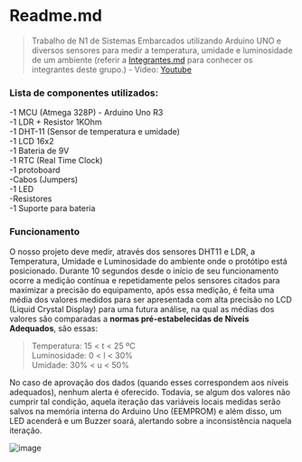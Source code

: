 # Readme.md
> Trabalho de N1 de Sistemas Embarcados utilizando Arduino UNO e diversos sensores para medir a temperatura, umidade e luminosidade de um ambiente (referir a [Integrantes.md](main/Integrantes.md) para conhecer os integrantes deste grupo.) - Video: [Youtube](https://youtu.be/1VAtpi4HaL8)
### Lista de componentes utilizados:
  -1 MCU (Atmega 328P) - Arduino Uno R3 <br/>
  -1 LDR + Resistor 1KOhm <br/>
  -1 DHT-11 (Sensor de temperatura e umidade) <br/>
  -1 LCD 16x2 <br/>
  -1 Bateria de 9V <br/>
  -1 RTC (Real Time Clock) <br/>
  -1 protoboard <br/>
  -Cabos (Jumpers) <br/>
  -1 LED <br/>
  -Resistores <br/>
  -1 Suporte para bateria <br/>

### Funcionamento
  O nosso projeto deve medir, através dos sensores DHT11 e LDR, a Temperatura, Umidade e Luminosidade do ambiente onde o protótipo está posicionado. Durante 10 segundos desde o início de seu funcionamento ocorre a medição contínua e repetidamente pelos sensores citados para maximizar a precisão do equipamento, após essa medição, é feita uma média dos valores medidos para ser apresentada com alta precisão no LCD (Liquid Crystal Display) para uma futura análise, na qual as médias dos valores são comparadas a **normas pré-estabelecidas de Níveis Adequados**, são essas:
 > Temperatura: 15 < t < 25 ºC <br/>
 > Luminosidade: 0 < l < 30% <br/>
 > Umidade: 30% < u < 50% <br/>
 
No caso de aprovação dos dados (quando esses correspondem aos níveis adequados), nenhum alerta é oferecido. Todavia, se algum dos valores não cumprir tal condição, aquela iteração das variáveis locais medidas serão salvos na memória interna do Arduino Uno (EEMPROM) e além disso, um LED acenderá e um Buzzer soará, alertando sobre a inconsistência naquela iteração.


![image](https://github.com/ZeroJuka/EC5_N1_SEArduino_PoC/assets/144825939/05939933-8abf-4c5e-8dee-5aede2f34c9a)
